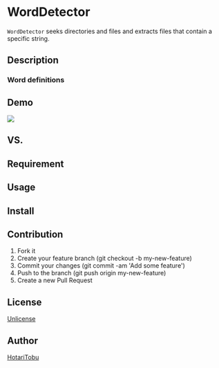 # WordDetector

`WordDetector` seeks directories and files and extracts files that contain a specific string.

## Description



### Word definitions



## Demo

![](img/demo.gif)

## VS.



## Requirement



## Usage



## Install



## Contribution

1. Fork it
2. Create your feature branch (git checkout -b my-new-feature)
3. Commit your changes (git commit -am 'Add some feature')
4. Push to the branch (git push origin my-new-feature)
5. Create a new Pull Request

## License

[Unlicense](LICENSE)

## Author

[HotariTobu](https://github.com/HotariTobu)

